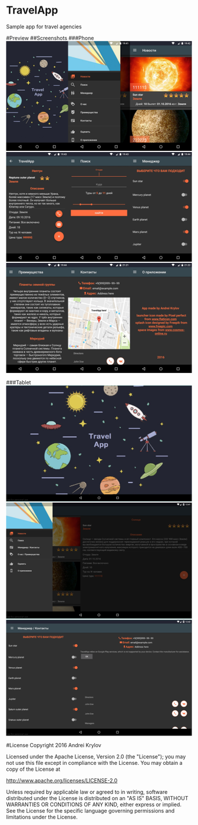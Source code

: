 # TravelApp
Sample app for travel agenсies

#Preview
##Screenshots
###Phone
![Image](https://github.com/AndreiKry/travelapp/blob/master/DEV/screenshots/scr123.jpg)
![Image](https://github.com/AndreiKry/travelapp/blob/master/DEV/screenshots/scr456.jpg)
![Image](https://github.com/AndreiKry/travelapp/blob/master/DEV/screenshots/scr789.jpg)

###Tablet
![Image](https://github.com/AndreiKry/travelapp/blob/master/DEV/screenshots/screenshot1.png)
![Image](https://github.com/AndreiKry/travelapp/blob/master/DEV/screenshots/screenshot2.png)
![Image](https://github.com/AndreiKry/travelapp/blob/master/DEV/screenshots/screenshot3.png)

#License
Copyright 2016 Andrei Krylov

Licensed under the Apache License, Version 2.0 (the "License");
you may not use this file except in compliance with the License.
You may obtain a copy of the License at

   http://www.apache.org/licenses/LICENSE-2.0

Unless required by applicable law or agreed to in writing, software
distributed under the License is distributed on an "AS IS" BASIS,
WITHOUT WARRANTIES OR CONDITIONS OF ANY KIND, either express or implied.
See the License for the specific language governing permissions and
limitations under the License.